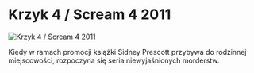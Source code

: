 Krzyk 4 / Scream 4 2011 
=============
[![Krzyk 4 / Scream 4 2011 ](http://vidos.pl/images/player.gif)](http://vidos.pl/krzyk-4-scream-4-2011)

 Kiedy w ramach promocji książki Sidney Prescott przybywa do rodzinnej miejscowości, rozpoczyna się seria niewyjaśnionych morderstw.
